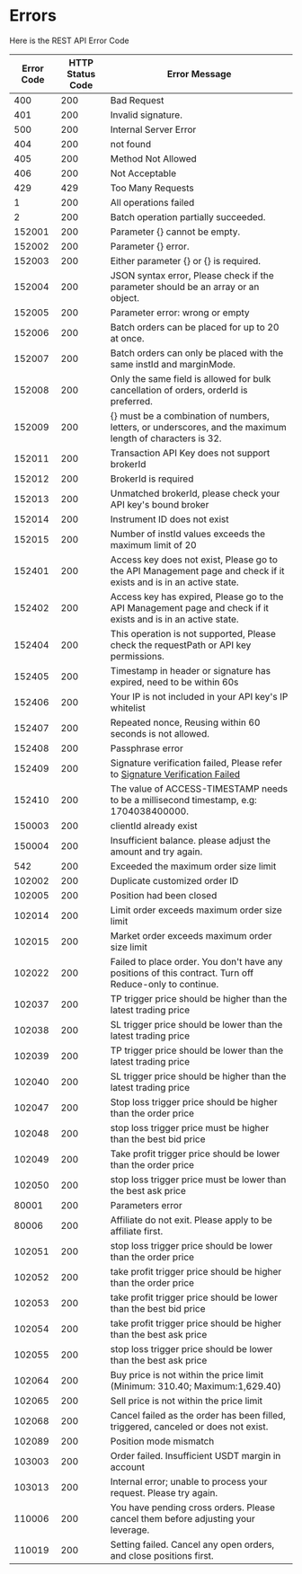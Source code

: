 # Errors

Here is the REST API Error Code

Error Code | HTTP Status Code | Error Message
---------- | ------- | -------
400 | 200 | Bad Request 
401 | 200 | Invalid signature.
500 | 200 | Internal Server Error
404 | 200 | not found
405 | 200 | Method Not Allowed
406 | 200 | Not Acceptable
429 | 429 | Too Many Requests
1   | 200 | All operations failed
2   | 200 | Batch operation partially succeeded.
152001 | 200 | Parameter {} cannot be empty.
152002 | 200 | Parameter {} error.
152003 | 200 | Either parameter {} or {} is required.
152004 | 200 | JSON syntax error, Please check if the parameter should be an array or an object.
152005 | 200 | Parameter error: wrong or empty
152006 | 200 | Batch orders can be placed for up to 20 at once.
152007 | 200 | Batch orders can only be placed with the same instId and marginMode.
152008 | 200 | Only the same field is allowed for bulk cancellation of orders, orderId is preferred.
152009 | 200 | {} must be a combination of numbers, letters, or underscores, and the maximum length of characters is 32.
152011 | 200 | Transaction API Key does not support brokerId
152012 | 200 | BrokerId is required
152013 | 200 | Unmatched brokerId, please check your API key's bound broker
152014 | 200 | Instrument ID does not exist
152015 | 200 | Number of instId values exceeds the maximum limit of 20
152401 | 200 | Access key does not exist, Please go to the API Management page and check if it exists and is in an active state.
152402 | 200 | Access key has expired, Please go to the API Management page and check if it exists and is in an active state.
152404 | 200 | This operation is not supported, Please check the requestPath or API key permissions.
152405 | 200 | Timestamp in header or signature has expired, need to be within 60s
152406 | 200 | Your IP is not included in your API key's IP whitelist
152407 | 200 | Repeated nonce, Reusing within 60 seconds is not allowed.
152408 | 200 | Passphrase error
152409 | 200 | Signature verification failed, Please refer to [Signature Verification Failed](https://docs.blofin.com/index.html#signature-verification-failed)
152410 | 200 | The value of ACCESS-TIMESTAMP needs to be a millisecond timestamp, e.g: 1704038400000.
150003 | 200 | clientId already exist
150004 | 200 | Insufficient balance. please adjust the amount and try again.
542 | 200 | Exceeded the maximum order size limit
102002 | 200 | Duplicate customized order ID
102005 | 200 | Position had been closed
102014 | 200 | Limit order exceeds maximum order size limit
102015 | 200 | Market order exceeds maximum order size limit
102022 | 200 | Failed to place order. You don't have any positions of this contract. Turn off Reduce-only to continue.
102037 | 200 | TP trigger price should be higher than the latest trading price
102038 | 200 | SL trigger price should be lower than the latest trading price
102039 | 200 | TP trigger price should be lower than the latest trading price
102040 | 200 | SL trigger price should be higher than the latest trading price
102047 | 200 | Stop loss trigger price should be higher than the order price
102048 | 200 | stop loss trigger price must be higher than the best bid price
102049 | 200 | Take profit trigger price should be lower than the order price
102050 | 200 | stop loss trigger price must be lower than the best ask price
80001 | 200 | Parameters error
80006 | 200 | Affiliate do not exit. Please apply to be affiliate first.
102051 | 200 | stop loss trigger price should be lower than the order price
102052 | 200 | take profit trigger price should be higher than the order price
102053 | 200 | take profit trigger price should be lower than the best bid price
102054 | 200 | take profit trigger price should be higher than the best ask price
102055 | 200 | stop loss trigger price should be lower than the best ask price
102064 | 200 | Buy price is not within the price limit (Minimum: 310.40; Maximum:1,629.40)
102065 | 200 | Sell price is not within the price limit 
102068 | 200 | Cancel failed as the order has been filled, triggered, canceled or does not exist.
102089 | 200 | Position mode mismatch
103003 | 200 | Order failed. Insufficient USDT margin in account
103013 | 200 | Internal error; unable to process your request. Please try again.
110006 | 200 | You have pending cross orders. Please cancel them before adjusting your leverage.
110019 | 200 | Setting failed. Cancel any open orders, and close positions first.

